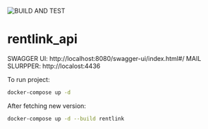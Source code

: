 ![BUILD AND TEST](https://github.com/RentLink/rentlink_api/actions/workflows/gradle.yml/badge.svg)

# rentlink_api

SWAGGER UI: http://localhost:8080/swagger-ui/index.html#/
MAIL SLURPPER: http://localost:4436

To run project: 
```zsh
docker-compose up -d
```
After fetching new version: 
```zsh
docker-compose up -d --build rentlink
```
